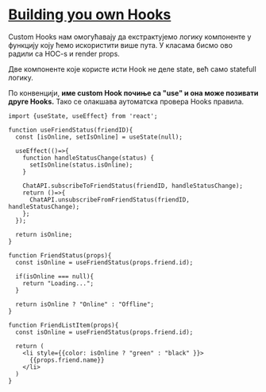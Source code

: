 <h1><a id="custom-hooks" href="https://reactjs.org/docs/hooks-custom.html">Building you own Hooks</a></a></h1>

Custom Hooks нам омогућавају да екстрактујемо логику компоненте у функцију коју ћемо искористити више пута. У класама бисмо ово радили са HOC-s и render props.

Две компоненте које користе исти Hook не деле state, већ само statefull логику.

По конвенцији, **име custom Hook почиње са "use" и она може позивати друге Hooks.** Тако се олакшава аутоматска провера Hooks правила.

```
import {useState, useEffect} from 'react';

function useFriendStatus(friendID){
  const [isOnline, setIsOnline] = useState(null);

  useEffect(()=>{
    function handleStatusChange(status) {
      setIsOnline(status.isOnline);
    }

    ChatAPI.subscribeToFriendStatus(friendID, handleStatusChange);
    return ()=>{
      ChatAPI.unsubscribeFromFriendStatus(friendID, handleStatusChange);
    };
  });

  return isOnline;
}
```

```
function FriendStatus(props){
  const isOnline = useFriendStatus(props.friend.id);

  if(isOnline === null){
    return "Loading...";
  }

  return isOnline ? "Online" : "Offline";
}
```

```
function FriendListItem(props){
  const isOnline = useFriendStatus(props.friend.id);

  return (
    <li style={{color: isOnline ? "green" : "black" }}>
      {{props.friend.name}}
    </li>
  )
}
```

